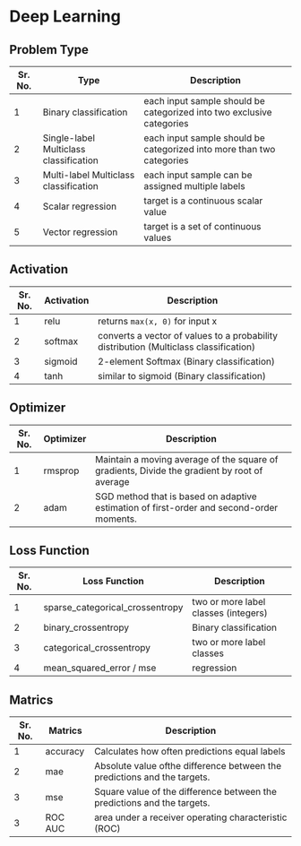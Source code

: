 # Deep Learning

## Problem Type

| Sr. No. | Type                                   | Description                                                           |
| ------- | -------------------------------------- | --------------------------------------------------------------------- |
| 1       | Binary classification                  | each input sample should be categorized into two exclusive categories |
| 2       | Single-label Multiclass classification | each input sample should be categorized into more than two categories |
| 3       | Multi-label Multiclass classification  | each input sample can be assigned multiple labels                     |
| 4       | Scalar regression                      | target is a continuous scalar value                                   |
| 5       | Vector regression                      | target is a set of continuous values                                  |

## Activation

| Sr. No. | Activation | Description                                                                           |
| ------- | ---------- | ------------------------------------------------------------------------------------- |
| 1       | relu       | returns `max(x, 0)` for input x                                                       |
| 2       | softmax    | converts a vector of values to a probability distribution (Multiclass classification) |
| 3       | sigmoid    | 2-element Softmax (Binary classification)                                             |
| 4       | tanh       | similar to sigmoid (Binary classification)                                            |

## Optimizer

| Sr. No. | Optimizer | Description                                                                                  |
| ------- | --------- | -------------------------------------------------------------------------------------------- |
| 1       | rmsprop   | Maintain a moving average of the square of gradients, Divide the gradient by root of average |
| 2       | adam      | SGD method that is based on adaptive estimation of first-order and second-order moments.     |

## Loss Function

| Sr. No. | Loss Function                   | Description                          |
| ------- | ------------------------------- | ------------------------------------ |
| 1       | sparse_categorical_crossentropy | two or more label classes (integers) |
| 2       | binary_crossentropy             | Binary classification                |
| 3       | categorical_crossentropy        | two or more label classes            |
| 4       | mean_squared_error / mse        | regression                           |

## Matrics

| Sr. No. | Matrics  | Description                                                              |
| ------- | -------- | ------------------------------------------------------------------------ |
| 1       | accuracy | Calculates how often predictions equal labels                            |
| 2       | mae      | Absolute value ofthe difference between the predictions and the targets. |
| 3       | mse      | Square value of the difference between the predictions and the targets.  |
| 3       | ROC AUC  | area under a receiver operating characteristic (ROC)                     |
